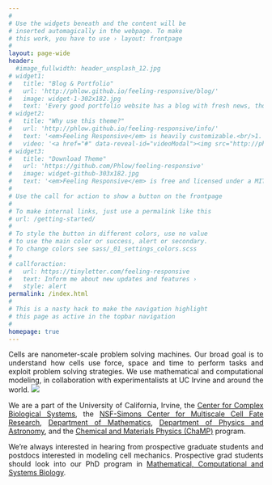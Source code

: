 ```yaml
---
#
# Use the widgets beneath and the content will be
# inserted automagically in the webpage. To make
# this work, you have to use › layout: frontpage
#
layout: page-wide
header:
  #image_fullwidth: header_unsplash_12.jpg
# widget1:
#   title: "Blog & Portfolio"
#   url: 'http://phlow.github.io/feeling-responsive/blog/'
#   image: widget-1-302x182.jpg
#   text: 'Every good portfolio website has a blog with fresh news, thoughts and develop&shy;ments of your activities. <em>Feeling Responsive</em> offers you a fully functional blog with an archive page to give readers a quick overview of all your posts.'
# widget2:
#   title: "Why use this theme?"
#   url: 'http://phlow.github.io/feeling-responsive/info/'
#   text: '<em>Feeling Responsive</em> is heavily customizable.<br/>1. Language-Support :)<br/>2. Optimized for speed and it&#39;s responsive.<br/>3. Built on <a href="http://foundation.zurb.com/">Foundation Framework</a>.<br/>4. Seven different Headers.<br/>5. Customizable navigation, footer,...'
#   video: '<a href="#" data-reveal-id="videoModal"><img src="http://phlow.github.io/feeling-responsive/images/start-video-feeling-responsive-302x182.jpg" width="302" height="182" alt=""/></a>'
# widget3:
#   title: "Download Theme"
#   url: 'https://github.com/Phlow/feeling-responsive'
#   image: widget-github-303x182.jpg
#   text: '<em>Feeling Responsive</em> is free and licensed under a MIT License. Make it your own and start building. The code is well-documented and explains you how it works.'
#
# Use the call for action to show a button on the frontpage
#
# To make internal links, just use a permalink like this
# url: /getting-started/
#
# To style the button in different colors, use no value
# to use the main color or success, alert or secondary.
# To change colors see sass/_01_settings_colors.scss
#
# callforaction:
#   url: https://tinyletter.com/feeling-responsive
#   text: Inform me about new updates and features ›
#   style: alert
permalink: /index.html
#
# This is a nasty hack to make the navigation highlight
# this page as active in the topbar navigation
#
homepage: true
---
```


<div class="row">
  <div class="columns small-12 medium-12 large-12" style="text-align:justify">

<section markdown="1">  
Cells are nanometer-scale problem solving machines. Our broad goal is to understand how cells use force, space and time to perform tasks and exploit problem solving strategies. We use mathematical and computational modeling, in collaboration with experimentalists at UC Irvine and around the world.


<img src="{{ site.urlimg }}PXL_20230221_052352091~2.jpg">

We are a part of the University of California, Irvine, the [Center for Complex Biological Systems](https://ccbs.uci.edu/), the [NSF-Simons Center for Multiscale Cell Fate Research](https://cellfate.uci.edu), [Department of Mathematics](https://www.math.uci.edu/), [Department of Physics and Astronomy](https://www.physics.uci.edu/), and the [Chemical and Materials Physics (ChaMP)](https://champ.uci.edu/) program.

We’re always interested in hearing from prospective graduate students and postdocs interested in modeling cell mechanics. Prospective grad students should look into our PhD program in [Mathematical, Computational and Systems Biology](https://ccbs.uci.edu/education/mcsb/).

</section>


  <!--
  </div>
  <div class="columns small-12 medium-12 large-5" style="text-align:center;">
    <a class="twitter-timeline" data-width="250" data-height="800" data-dnt="true" data-theme="dark" href="https://twitter.com/allardlab?ref_src=twsrc%5Etfw" data-chrome="transparent noscrollbar">Tweets by allardlab</a> <script async src="https://platform.twitter.com/widgets.js" charset="utf-8"></script>
  </div>

</div> 
 -->

